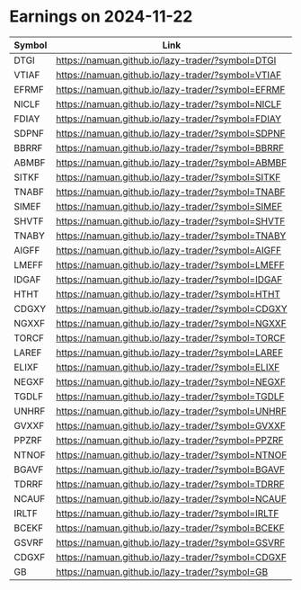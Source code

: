 # Earnings on 2024-11-22

| Symbol | Link |
| ---| --- |
| DTGI | https://namuan.github.io/lazy-trader/?symbol=DTGI |
| VTIAF | https://namuan.github.io/lazy-trader/?symbol=VTIAF |
| EFRMF | https://namuan.github.io/lazy-trader/?symbol=EFRMF |
| NICLF | https://namuan.github.io/lazy-trader/?symbol=NICLF |
| FDIAY | https://namuan.github.io/lazy-trader/?symbol=FDIAY |
| SDPNF | https://namuan.github.io/lazy-trader/?symbol=SDPNF |
| BBRRF | https://namuan.github.io/lazy-trader/?symbol=BBRRF |
| ABMBF | https://namuan.github.io/lazy-trader/?symbol=ABMBF |
| SITKF | https://namuan.github.io/lazy-trader/?symbol=SITKF |
| TNABF | https://namuan.github.io/lazy-trader/?symbol=TNABF |
| SIMEF | https://namuan.github.io/lazy-trader/?symbol=SIMEF |
| SHVTF | https://namuan.github.io/lazy-trader/?symbol=SHVTF |
| TNABY | https://namuan.github.io/lazy-trader/?symbol=TNABY |
| AIGFF | https://namuan.github.io/lazy-trader/?symbol=AIGFF |
| LMEFF | https://namuan.github.io/lazy-trader/?symbol=LMEFF |
| IDGAF | https://namuan.github.io/lazy-trader/?symbol=IDGAF |
| HTHT | https://namuan.github.io/lazy-trader/?symbol=HTHT |
| CDGXY | https://namuan.github.io/lazy-trader/?symbol=CDGXY |
| NGXXF | https://namuan.github.io/lazy-trader/?symbol=NGXXF |
| TORCF | https://namuan.github.io/lazy-trader/?symbol=TORCF |
| LAREF | https://namuan.github.io/lazy-trader/?symbol=LAREF |
| ELIXF | https://namuan.github.io/lazy-trader/?symbol=ELIXF |
| NEGXF | https://namuan.github.io/lazy-trader/?symbol=NEGXF |
| TGDLF | https://namuan.github.io/lazy-trader/?symbol=TGDLF |
| UNHRF | https://namuan.github.io/lazy-trader/?symbol=UNHRF |
| GVXXF | https://namuan.github.io/lazy-trader/?symbol=GVXXF |
| PPZRF | https://namuan.github.io/lazy-trader/?symbol=PPZRF |
| NTNOF | https://namuan.github.io/lazy-trader/?symbol=NTNOF |
| BGAVF | https://namuan.github.io/lazy-trader/?symbol=BGAVF |
| TDRRF | https://namuan.github.io/lazy-trader/?symbol=TDRRF |
| NCAUF | https://namuan.github.io/lazy-trader/?symbol=NCAUF |
| IRLTF | https://namuan.github.io/lazy-trader/?symbol=IRLTF |
| BCEKF | https://namuan.github.io/lazy-trader/?symbol=BCEKF |
| GSVRF | https://namuan.github.io/lazy-trader/?symbol=GSVRF |
| CDGXF | https://namuan.github.io/lazy-trader/?symbol=CDGXF |
| GB | https://namuan.github.io/lazy-trader/?symbol=GB |
